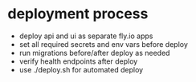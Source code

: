 # deployment process

- deploy api and ui as separate fly.io apps
- set all required secrets and env vars before deploy
- run migrations before/after deploy as needed
- verify health endpoints after deploy
- use ./deploy.sh for automated deploy
